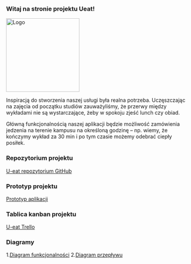 ### Witaj na stronie projektu Ueat!

<img src="https://trello-attachments.s3.amazonaws.com/5d6ff7284c7a1a6400fcc8be/1200x1200/422f398debcc26c0ff6555a025f904ab/logo.png" alt="Logo"
	title="logo" width="200" height="200" />

Inspiracją do stworzenia naszej usługi była realna potrzeba. Uczęszczając na zajęcia od początku studiów zauważyliśmy, że przerwy między wykładami nie są wystarczające, żeby w spokoju zjeść lunch czy obiad.

Główną funkcjonalnością naszej aplikacji będzie możliwość zamówienia jedzenia na terenie kampusu na określoną godzinę – np. wiemy, że kończymy wykład za 30 min i po tym czasie możemy odebrać ciepły posiłek.


### Repozytorium projektu

[U-eat repozytorium GitHub](https://github.com/hardeck/ueat)

### Prototyp projektu

[Prototyp aplikacji](https://marvelapp.com/58ghha6)

### Tablica kanban projektu

[U-eat Trello](https://trello.com/b/pyw8SSpA/u-eat)

### Diagramy

1.[Diagram funkcjonalności](https://github.com/Bodziej/ueat-githubPage/blob/master/Usecase-diagram.jpg)
2.[Diagram przepływu](https://github.com/Bodziej/ueat-githubPage/blob/master/Flow-chart.png)

